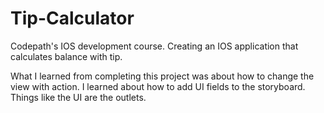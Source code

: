 # Tip-Calculator

Codepath's IOS development course. Creating an IOS application that calculates balance with tip.  

What I learned from completing this project was about how to change the view with action. I learned about how to add UI fields to the storyboard. Things like the UI are the outlets. 
